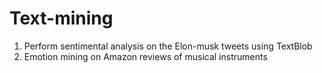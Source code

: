# Text-mining

1. Perform sentimental analysis on the Elon-musk tweets using TextBlob
2. Emotion mining on Amazon reviews of musical instruments
